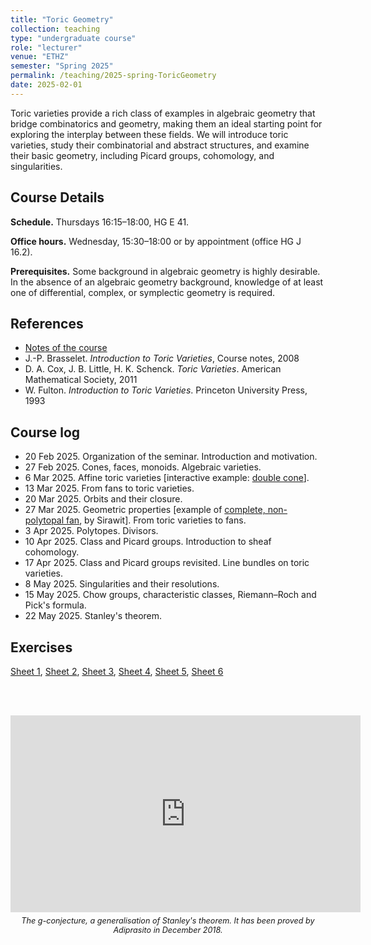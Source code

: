 ```yaml
---
title: "Toric Geometry"
collection: teaching
type: "undergraduate course"
role: "lecturer"
venue: "ETHZ"
semester: "Spring 2025"
permalink: /teaching/2025-spring-ToricGeometry
date: 2025-02-01
---
```

Toric varieties provide a rich class of examples in algebraic geometry that bridge combinatorics and geometry, making them an ideal starting point for exploring the interplay between these fields. We will introduce toric varieties, study their combinatorial and abstract structures, and examine their basic geometry, including Picard groups, cohomology, and singularities.

Course Details
------
**Schedule.** Thursdays 16:15–18:00, HG E 41.

**Office hours.** Wednesday, 15:30–18:00 or by appointment (office HG J 16.2).

**Prerequisites.** Some background in algebraic geometry is highly desirable. In the absence of an algebraic geometry background, knowledge of at least one of differential, complex, or symplectic geometry is required.

References
------
* [Notes of the course](http://agiacche.github.io/files/teaching/toric/ToricGeometryLectureNotes.pdf)
* J.-P. Brasselet. *Introduction to Toric Varieties*, Course notes, 2008
* D. A. Cox, J. B. Little, H. K. Schenck. *Toric Varieties*. American Mathematical Society, 2011
* W. Fulton. *Introduction to Toric Varieties*. Princeton University Press, 1993

Course log
------
* 20 Feb 2025. Organization of the seminar. Introduction and motivation.
* 27 Feb 2025. Cones, faces, monoids. Algebraic varieties.
* 6 Mar 2025. Affine toric varieties \[interactive example: [double cone](http://agiacche.github.io/files/teaching/toric/double_cone.nb)\].
* 13 Mar 2025. From fans to toric varieties.
* 20 Mar 2025. Orbits and their closure.
* 27 Mar 2025. Geometric properties \[example of [complete, non-polytopal fan](https://cones-demo.netlify.app/), by Sirawit\]. From toric varieties to fans.
* 3 Apr 2025. Polytopes. Divisors.
* 10 Apr 2025. Class and Picard groups. Introduction to sheaf cohomology.
* 17 Apr 2025.  Class and Picard groups revisited. Line bundles on toric varieties.
* 8 May 2025. Singularities and their resolutions.
* 15 May 2025. Chow groups, characteristic classes, Riemann–Roch and Pick's formula.
* 22 May 2025. Stanley's theorem.

Exercises
------
[Sheet 1](http://agiacche.github.io/files/teaching/toric/ToricGeometryExerciseSheet1.pdf), [Sheet 2](http://agiacche.github.io/files/teaching/toric/ToricGeometryExerciseSheet2.pdf), [Sheet 3](http://agiacche.github.io/files/teaching/toric/ToricGeometryExerciseSheet3.pdf), [Sheet 4](http://agiacche.github.io/files/teaching/toric/ToricGeometryExerciseSheet4.pdf), [Sheet 5](http://agiacche.github.io/files/teaching/toric/ToricGeometryExerciseSheet5.pdf), [Sheet 6](http://agiacche.github.io/files/teaching/toric/ToricGeometryExerciseSheet6.pdf)

<br /><br />

<div align="center">

<iframe width="560" height="315" src="https://www.youtube.com/embed/4445Mbw8pYg?si=yok2XT_YtiJeaSvd"
        title="YouTube video player"
        frameborder="0"
        allow="accelerometer; autoplay; clipboard-write; encrypted-media; gyroscope; picture-in-picture; web-share"
        referrerpolicy="no-referrer"
        allowfullscreen>
</iframe>

<p style="font-size: 0.9em; max-width: 560px; margin-top: 0.5em;">
  <em>The g-conjecture, a generalisation of Stanley's theorem. It has been proved by Adiprasito in December 2018.</em>
</p>

</div>